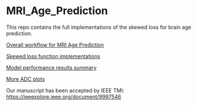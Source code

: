 # MRI_Age_Prediction

This repo contains the full implementations of the skewed loss for brain age prediction. 

[Overall workflow for MRI Age Prediction](https://github.com/hanzhiwangchn/MRI_Age_Prediction/blob/main/main.py)

[Skewed loss function implementations](https://github.com/hanzhiwangchn/MRI_Age_Prediction/blob/main/utils/metrics_utils.py)

[Model performance results summary](https://github.com/hanzhiwangchn/MRI_Age_Prediction/tree/main/Results)

[More ADC plots](https://github.com/hanzhiwangchn/MRI_Age_Prediction/tree/main/Plots)

Our manuscript has been accepted by IEEE TMI: https://ieeexplore.ieee.org/document/9997546
